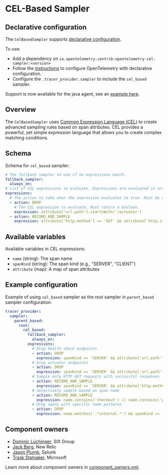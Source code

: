 # CEL-Based Sampler

## Declarative configuration

The `CelBasedSampler` supports [declarative configuration](https://opentelemetry.io/docs/languages/java/configuration/#declarative-configuration).

To use:

* Add a dependency on `io.opentelemetry.contrib:opentelemetry-cel-sampler:<version>`
* Follow the [instructions](https://github.com/open-telemetry/opentelemetry-java/blob/main/sdk-extensions/incubator/README.md#declarative-configuration) to configure OpenTelemetry with declarative configuration.
* Configure the `.tracer_provider.sampler` to include the `cel_based` sampler.

Support is now available for the java agent, see an [example here](https://github.com/open-telemetry/opentelemetry-java-examples/blob/main/javaagent).

## Overview

The `CelBasedSampler` uses [Common Expression Language (CEL)](https://github.com/google/cel-spec) to create advanced sampling rules based on span attributes. CEL provides a powerful, yet simple expression language that allows you to create complex matching conditions.

## Schema

Schema for `cel_based` sampler:

```yaml
# The fallback sampler to use if no expressions match.
fallback_sampler:
  always_on:
# List of CEL expressions to evaluate. Expressions are evaluated in order.
expressions:
  # The action to take when the expression evaluates to true. Must be one of: DROP, RECORD_AND_SAMPLE.
  - action: DROP
    # The CEL expression to evaluate. Must return a boolean.
    expression: attribute['url.path'].startsWith('/actuator')
  - action: RECORD_AND_SAMPLE
    expression: attribute['http.method'] == 'GET' && attribute['http.status_code'] < 400
```

## Available variables

Available variables in CEL expressions:

* `name` (string): The span name
* `spanKind` (string): The span kind (e.g., "SERVER", "CLIENT")
* `attribute` (map): A map of span attributes

## Example configuration

Example of using `cel_based` sampler as the root sampler in `parent_based` sampler configuration:

```yaml
tracer_provider:
  sampler:
    parent_based:
      root:
        cel_based:
          fallback_sampler:
            always_on:
          expressions:
            # Drop health check endpoints
            - action: DROP
              expression: spanKind == 'SERVER' && attribute['url.path'].startsWith('/health')
            # Drop actuator endpoints
            - action: DROP
              expression: spanKind == 'SERVER' && attribute['url.path'].startsWith('/actuator')
            # Sample only HTTP GET requests with successful responses
            - action: RECORD_AND_SAMPLE
              expression: spanKind == 'SERVER' && attribute['http.method'] == 'GET' && attribute['http.status_code'] < 400
            # Selectively sample based on span name
            - action: RECORD_AND_SAMPLE
              expression: name.contains('checkout') || name.contains('payment')
            # Drop spans with specific name patterns
            - action: DROP
              expression: name.matches('.*internal.*') && spanKind == 'INTERNAL'
```

## Component owners

* [Dominic Lüchinger](https://github.com/dol), SIX Group
* [Jack Berg](https://github.com/jack-berg), New Relic
* [Jason Plumb](https://github.com/breedx-splk), Splunk
* [Trask Stalnaker](https://github.com/trask), Microsoft

Learn more about component owners in [component_owners.yml](../.github/component_owners.yml).

